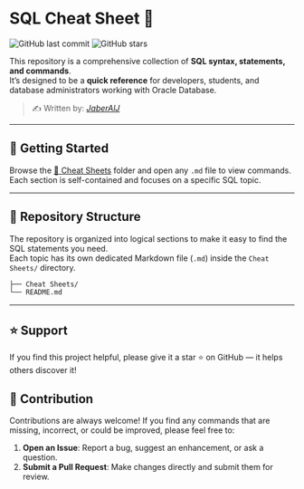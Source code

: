 # SQL Cheat Sheet 📘

![GitHub last commit](https://img.shields.io/github/last-commit/JaberAlJ/oracle-sql-cheatsheet)
![GitHub stars](https://img.shields.io/github/stars/JaberAlJ/oracle-sql-cheatsheet?style=social)

This repository is a comprehensive collection of **SQL syntax, statements, and commands**.  
It’s designed to be a **quick reference** for developers, students, and database administrators working with Oracle Database.

> ✍️ Written by: [*JaberAlJ*](https://github.com/JaberAlJ)

---

## 🚀 Getting Started
Browse the [📂 Cheat Sheets](./Cheat%20Sheets) folder and open any `.md` file to view commands.  
Each section is self-contained and focuses on a specific SQL topic.

---

## 📂 Repository Structure

The repository is organized into logical sections to make it easy to find the SQL statements you need.  
Each topic has its own dedicated Markdown file (`.md`) inside the `Cheat Sheets/` directory.

```bash
├── Cheat Sheets/
└── README.md
```

---

## ⭐ Support
If you find this project helpful, please give it a star ⭐ on GitHub — it helps others discover it!

## 👋 Contribution

Contributions are always welcome! If you find any commands that are missing, incorrect, or could be improved, please feel free to:

1. **Open an Issue**: Report a bug, suggest an enhancement, or ask a question.
2. **Submit a Pull Request**: Make changes directly and submit them for review.
